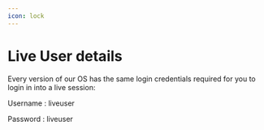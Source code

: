 ```yaml
---
icon: lock
---
```


# Live User details

Every version of our OS has the same login credentials required for you to login in into a live session:

Username : liveuser

Password : liveuser
